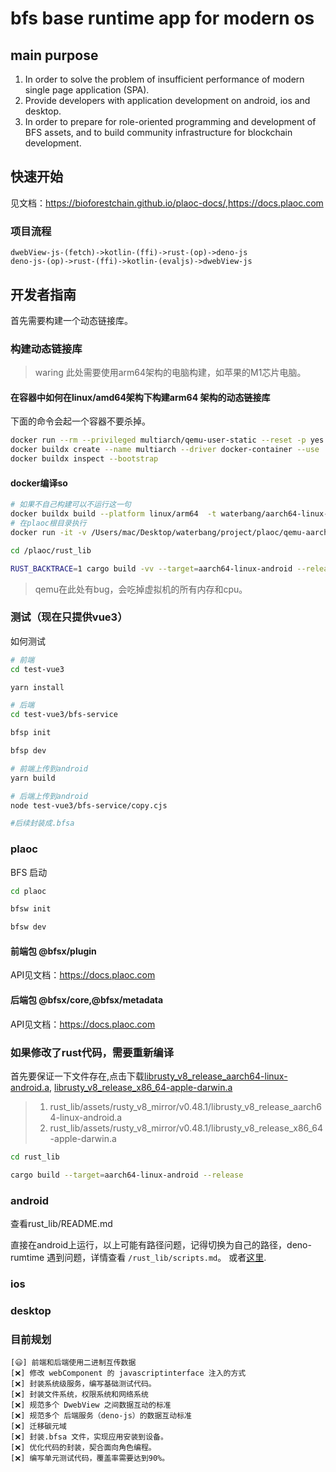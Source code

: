 # bfs base runtime app for modern os

## main purpose

1. In order to solve the problem of insufficient performance of modern single page application (SPA).
2. Provide developers with application development on android, ios and desktop.
3. In order to prepare for role-oriented programming and development of BFS assets, and to build community infrastructure for blockchain development.

## 快速开始

见文档：<https://bioforestchain.github.io/plaoc-docs/>,<https://docs.plaoc.com>

### 项目流程

    dwebView-js-(fetch)->kotlin-(ffi)->rust-(op)->deno-js
    deno-js-(op)->rust-(ffi)->kotlin-(evaljs)->dwebView-js

## 开发者指南

首先需要构建一个动态链接库。

### 构建动态链接库

> waring 此处需要使用arm64架构的电脑构建，如苹果的M1芯片电脑。

#### 在容器中如何在linux/amd64架构下构建arm64 架构的动态链接库

下面的命令会起一个容器不要杀掉。

```bash
docker run --rm --privileged multiarch/qemu-user-static --reset -p yes
docker buildx create --name multiarch --driver docker-container --use
docker buildx inspect --bootstrap
```  

#### docker编译so

```bash
# 如果不自己构建可以不运行这一句
docker buildx build --platform linux/arm64  -t waterbang/aarch64-linux-android:arm-ndk25-rust1.63.0 .
# 在plaoc根目录执行
docker run -it -v /Users/mac/Desktop/waterbang/project/plaoc/qemu-aarch64-static:/usr/bin/qemu-aarch64-static -v $(pwd):/plaoc  waterbang/aarch64-linux-android:arm-ndk25-rust1.63.0  /bin/bash

cd /plaoc/rust_lib

RUST_BACKTRACE=1 cargo build -vv --target=aarch64-linux-android --release
```

> qemu在此处有bug，会吃掉虚拟机的所有内存和cpu。

### 测试（现在只提供vue3）

如何测试

```bash
# 前端
cd test-vue3

yarn install

# 后端
cd test-vue3/bfs-service

bfsp init

bfsp dev

# 前端上传到android
yarn build

# 后端上传到android
node test-vue3/bfs-service/copy.cjs

#后续封装成.bfsa
```

### plaoc

BFS 启动

```bash
cd plaoc

bfsw init

bfsw dev
```

#### 前端包 @bfsx/plugin

API见文档：<https://docs.plaoc.com>

#### 后端包 @bfsx/core,@bfsx/metadata

API见文档：<https://docs.plaoc.com>

### 如果修改了rust代码，需要重新编译

首先要保证一下文件存在,点击下载[librusty_v8_release_aarch64-linux-android.a](https://github.com/waterbang/rusty_v8/releases),
[librusty_v8_release_x86_64-apple-darwin.a](https://github.com/denoland/rusty_v8/releases)

> 1. rust_lib/assets/rusty_v8_mirror/v0.48.1/librusty_v8_release_aarch64-linux-android.a
> 2. rust_lib/assets/rusty_v8_mirror/v0.48.1/librusty_v8_release_x86_64-apple-darwin.a

```bash
cd rust_lib

cargo build --target=aarch64-linux-android --release
```

### android

查看rust_lib/README.md

直接在android上运行，以上可能有路径问题，记得切换为自己的路径，deno-rumtime 遇到问题，详情查看 `/rust_lib/scripts.md`。
或者[这里](https://www.waterbang.top/2022/08/08/BFS%E5%BC%80%E5%8F%91%E9%97%AE%E9%A2%98%E6%B1%87%E6%80%BB/).

### ios

### desktop

### 目前规划

    [😃] 前端和后端使用二进制互传数据
    [❌] 修改 webComponent 的 javascriptinterface 注入的方式
    [❌] 封装系统级服务，编写基础测试代码。
    [❌] 封装文件系统，权限系统和网络系统
    [❌] 规范多个 DwebView 之间数据互动的标准
    [❌] 规范多个 后端服务（deno-js）的数据互动标准
    [❌] 迁移碳元域
    [❌] 封装.bfsa 文件，实现应用安装到设备。
    [❌] 优化代码的封装，契合面向角色编程。
    [❌] 编写单元测试代码，覆盖率需要达到90%。

